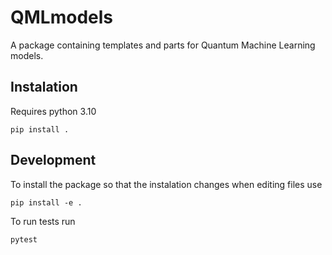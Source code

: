 # QMLmodels
A package containing templates and parts for Quantum Machine Learning models.

## Instalation
Requires python 3.10
```
pip install .
```

## Development
To install the package so that the instalation changes when editing files use
```
pip install -e .
```

To run tests run
```
pytest
```

